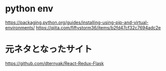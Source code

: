# python env
https://packaging.python.org/guides/installing-using-pip-and-virtual-environments/
https://qiita.com/fiftystorm36/items/b2fd47cf32c7694adc2e

# 元ネタとなったサイト
https://github.com/dternyak/React-Redux-Flask
